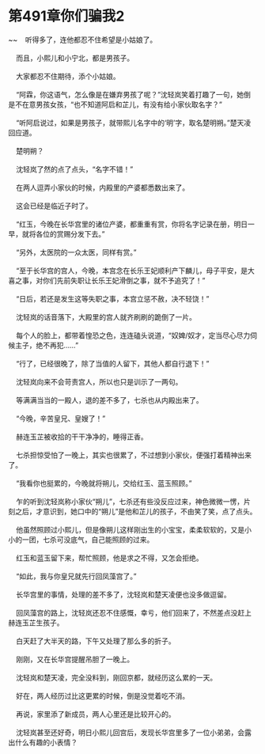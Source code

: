 # 第491章你们骗我2
~~&nbsp;&nbsp;&nbsp;&nbsp;听得多了，连他都忍不住希望是小姑娘了。<br><br>&nbsp;&nbsp;&nbsp;&nbsp;而且，小熙儿和小宁北，都是男孩子。<br><br>&nbsp;&nbsp;&nbsp;&nbsp;大家都忍不住期待，添个小姑娘。<br><br>&nbsp;&nbsp;&nbsp;&nbsp;“阿霖，你这语气，怎么像是在嫌弃男孩了呢？”沈轻岚笑着打趣了一句，她倒是不在意男孩女孩，“也不知道阿启和芷儿，有没有给小家伙取名字？”<br><br>&nbsp;&nbsp;&nbsp;&nbsp;“听阿启说过，如果是男孩子，就带熙儿名字中的‘明’字，取名楚明朔。”楚天凌回应道。<br><br>&nbsp;&nbsp;&nbsp;&nbsp;楚明朔？<br><br>&nbsp;&nbsp;&nbsp;&nbsp;沈轻岚了然的点了点头，“名字不错！”<br><br>&nbsp;&nbsp;&nbsp;&nbsp;在两人逗弄小家伙的时候，内殿里的产婆都悉数出来了。<br><br>&nbsp;&nbsp;&nbsp;&nbsp;这会已经是临近子时了。<br><br>&nbsp;&nbsp;&nbsp;&nbsp;“红玉，今晚在长华宫里的诸位产婆，都重重有赏，你将名字记录在册，明日一早，就将各位的赏赐分发下去。”<br><br>&nbsp;&nbsp;&nbsp;&nbsp;“另外，太医院的一众太医，同样有赏。”<br><br>&nbsp;&nbsp;&nbsp;&nbsp;“至于长华宫的宫人，今晚，本宫念在长乐王妃顺利产下麟儿，母子平安，是大喜之事，对你们先前失职让长乐王妃滑倒之事，就不予追究了！”<br><br>&nbsp;&nbsp;&nbsp;&nbsp;“日后，若还是发生这等失职之事，本宫立惩不赦，决不轻饶！”<br><br>&nbsp;&nbsp;&nbsp;&nbsp;沈轻岚的话音落下，大殿里的宫人就齐刷刷的跪倒了一片。<br><br>&nbsp;&nbsp;&nbsp;&nbsp;每个人的脸上，都带着惶恐之色，连连磕头说道，“奴婢/奴才，定当尽心尽力伺候主子，绝不再犯……”<br><br>&nbsp;&nbsp;&nbsp;&nbsp;“行了，已经很晚了，除了当值的人留下，其他人都自行退下！”<br><br>&nbsp;&nbsp;&nbsp;&nbsp;沈轻岚向来不会苛责宫人，所以也只是训示了一两句。<br><br>&nbsp;&nbsp;&nbsp;&nbsp;等满满当当的一殿人，退的差不多了，七杀也从内殿出来了。<br><br>&nbsp;&nbsp;&nbsp;&nbsp;“今晚，辛苦皇兄、皇嫂了！”<br><br>&nbsp;&nbsp;&nbsp;&nbsp;赫连玉芷被收拾的干干净净的，睡得正香。<br><br>&nbsp;&nbsp;&nbsp;&nbsp;七杀担惊受怕了一晚上，其实也很累了，不过想到小家伙，便强打着精神出来了。<br><br>&nbsp;&nbsp;&nbsp;&nbsp;“我看你也挺累的，今晚就将朔儿，交给红玉、蓝玉照顾。”<br><br>&nbsp;&nbsp;&nbsp;&nbsp;乍的听到沈轻岚称小家伙“朔儿”，七杀还有些没反应过来，神色微微一愣，片刻之后，才意识到，她口中的“朔儿”是他和芷儿的孩子，不由笑了笑，点了点头。<br><br>&nbsp;&nbsp;&nbsp;&nbsp;他虽然照顾过小熙儿，但是像朔儿这样刚出生的小宝宝，柔柔软软的，又是小小的一团，七杀可没底气，自己能照顾的过来。<br><br>&nbsp;&nbsp;&nbsp;&nbsp;红玉和蓝玉留下来，帮忙照顾，他是求之不得，又怎会拒绝。<br><br>&nbsp;&nbsp;&nbsp;&nbsp;“如此，我与你皇兄就先行回凤藻宫了。”<br><br>&nbsp;&nbsp;&nbsp;&nbsp;长华宫里的事情，处理的差不多了，沈轻岚和楚天凌便也没多做逗留。<br><br>&nbsp;&nbsp;&nbsp;&nbsp;回凤藻宫的路上，沈轻岚还忍不住感慨，幸亏，他们回来了，不然差点没赶上赫连玉芷生孩子。<br><br>&nbsp;&nbsp;&nbsp;&nbsp;白天赶了大半天的路，下午又处理了那么多的折子。<br><br>&nbsp;&nbsp;&nbsp;&nbsp;刚刚，又在长华宫提醒吊胆了一晚上。<br><br>&nbsp;&nbsp;&nbsp;&nbsp;沈轻岚和楚天凌，完全没料到，刚回京都，就经历这么累的一天。<br><br>&nbsp;&nbsp;&nbsp;&nbsp;好在，两人经历过比这更累的时候，倒是没觉着吃不消。<br><br>&nbsp;&nbsp;&nbsp;&nbsp;再说，家里添了新成员，两人心里还是比较开心的。<br><br>&nbsp;&nbsp;&nbsp;&nbsp;沈轻岚甚至还好奇，明日小熙儿回宫后，发现长华宫里多了一位小弟弟，会露出什么有趣的小表情？<br><br>
                    

<script>_fwqdsqadxfw()</script>
<div><script>_dfwf1dw();</script></div>
<div><script>_dfwf1agdw();</script></div>
                